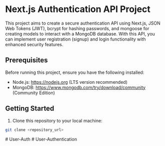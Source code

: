 # Next.js Authentication API Project

This project aims to create a secure authentication API using Next.js, JSON Web Tokens (JWT), bcrypt for hashing passwords, and mongoose for creating models to interact with a MongoDB database. With this API, you can implement user registration (signup) and login functionality with enhanced security features.

## Prerequisites

Before running this project, ensure you have the following installed:

- Node.js: https://nodejs.org (LTS version recommended)
- MongoDB: https://www.mongodb.com/try/download/community (Community Edition)

## Getting Started

1. Clone this repository to your local machine:

```bash
git clone <repository_url>


```
#   U s e r - A u t h  
 #   U s e r - A u t h e n t i c a t i o n  
 